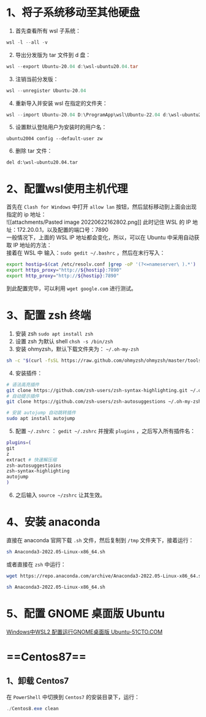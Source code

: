 # 1、将子系统移动至其他硬盘
1. 首先查看所有 wsl 子系统：
```powershell
wsl -l --all -v
```
2. 导出分发版为 tar 文件到 d 盘：
```powershell
wsl --export Ubuntu-20.04 d:\wsl-ubuntu20.04.tar
```
3. 注销当前分发版：
```powershell
wsl --unregister Ubuntu-20.04
```
4. 重新导入并安装 wsl 在指定的文件夹：
```powershell
wsl --import Ubuntu-20.04 D:\ProgramApp\wsl\Ubuntu-22.04 d:\wsl-ubuntu20.04.tar --version 2
```
5. 设置默认登陆用户为安装时的用户名：
```
ubuntu2004 config --default-user zw
```
6. 删除 tar 文件：
```
del d:\wsl-ubuntu20.04.tar
```
# 2、配置wsl使用主机代理
首先在 `Clash for Windows` 中打开 `allow lan` 按钮，然后鼠标移动到上面会出现指定的 ip 地址：  
![[attachments/Pasted image 20220622162802.png]]
此时记住 WSL 的 IP 地址：172.20.0.1，以及配置的端口号：7890   
一般情况下，上面的 WSL IP 地址都会变化，所以，可以在 Ubuntu 中采用自动获取 IP 地址的方法：  
接着在 WSL 中 输入：`sudo gedit ~/.bashrc` ，然后在末行写入：
```bash
export hostip=$(cat /etc/resolv.conf |grep -oP '(?<=nameserver\ ).*')
export https_proxy="http://${hostip}:7890"
export http_proxy="http://${hostip}:7890"
```
到此配置完毕，可以利用 `wget google.com` 进行测试。
# 3、配置 zsh 终端
1. 安装 zsh
`sudo apt install zsh`
2. 设置 zsh 为默认 shell
`chsh -s /bin/zsh`
3. 安装 ohmyzsh，默认下载文件夹为： `~/.oh-my-zsh`
```bash
sh -c "$(curl -fsSL https://raw.github.com/ohmyzsh/ohmyzsh/master/tools/install.sh)"
```
4. 安装插件：
```bash
# 语法高亮插件 
git clone https://github.com/zsh-users/zsh-syntax-highlighting.git ~/.oh-my-zsh/custom/plugins/zsh-syntax-highlighting 
# 自动提示插件 
git clone https://github.com/zsh-users/zsh-autosuggestions ~/.oh-my-zsh/custom/plugins/zsh-autosuggestions

# 安装 autojump 自动跳转插件
sudo apt install autojump
```
5. 配置 `~/.zshrc` ： `gedit ~/.zshrc` 并搜索 `plugins` ，之后写入所有插件名：
```bash
plugins=(
git
z
extract # 快速解压缩
zsh-autosuggestioins
zsh-syntax-highlighting
autojump
)
```
6. 之后输入 `source ~/zshrc`  让其生效。
# 4、安装 anaconda
直接在 anaconda 官网下载 `.sh` 文件，然后复制到 `/tmp` 文件夹下，接着运行：
```zsh
sh Anaconda3-2022.05-Linux-x86_64.sh
```
或者直接在 `zsh` 中运行：
```zsh
wget https://repo.anaconda.com/archive/Anaconda3-2022.05-Linux-x86_64.sh

sh Anaconda3-2022.05-Linux-x86_64.sh
```
# 5、配置 GNOME 桌面版 Ubuntu
[Windows中WSL2 配置运行GNOME桌面版 Ubuntu-51CTO.COM](https://os.51cto.com/article/698844.html)


# ==Centos87==
## 1、卸载 Centos7
在 `PowerShell` 中切换到 `Centos7` 的安装目录下，运行：
```powershell
./Centos8.exe clean
```


